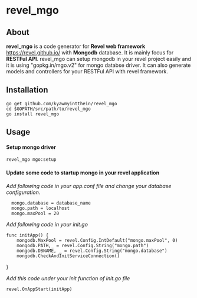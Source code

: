 # **revel_mgo**

## About
  **revel_mgo** is a code generator for **Revel web framework** https://revel.github.io/ with **Mongodb** database.
  It is mainly focus for **RESTFul API**. 
  revel_mgo can setup mongodb in your revel project easily and it is using "gopkg.in/mgo.v2" for mongo databse driver.
  It can also generate models and controllers for your RESTFul API with revel framework. 

## Installation
    go get github.com/kyawmyintthein/revel_mgo
    cd $GOPATH/src/path/to/revel_mgo
    go install revel_mgo

  

## Usage
#### Setup mongo driver
    revel_mgo mgo:setup

#### Update some code to startup mongo in your revel application   
  *Add following code in your app.conf file and change your database configuration.*
   
      mongo.database = database_name
	  mongo.path = localhost
	  mongo.maxPool = 20
	  
*Add following code in your init.go*

	func initApp() {
		mongodb.MaxPool = revel.Config.IntDefault("mongo.maxPool", 0)
		mongodb.PATH,_ = revel.Config.String("mongo.path")
		mongodb.DBNAME, _ = revel.Config.String("mongo.database")
		mongodb.CheckAndInitServiceConnection()
}

*Add this code under your init function of init.go file*

	revel.OnAppStart(initApp)

